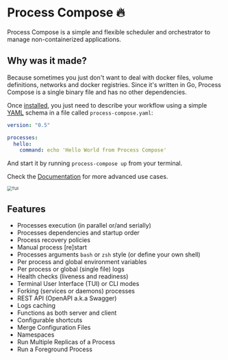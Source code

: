 # Process Compose 🔥

Process Compose is a simple and flexible scheduler and orchestrator to manage non-containerized applications.

## Why was it made?

Because sometimes you just don't want to deal with docker files, volume definitions, networks and docker registries.
Since it's written in Go, Process Compose is a single binary file and has no other dependencies.

Once [installed](installation.md), you just need to describe your workflow using a simple [YAML](http://yaml.org/) schema in a file called `process-compose.yaml`:

```yaml
version: "0.5"

processes:
  hello:
    command: echo 'Hello World from Process Compose'
```

And start it by running `process-compose up` from your terminal.

Check the [Documentation](launcher.md) for more advanced use cases.

<img src="https://github.com/F1bonacc1/process-compose/raw/main/imgs/tui.png" alt="TUI" style="zoom:67%;" />

## Features

- Processes execution (in parallel or/and serially)
- Processes dependencies and startup order
- Process recovery policies
- Manual process [re]start
- Processes arguments `bash` or `zsh` style (or define your own shell)
- Per process and global environment variables
- Per process or global (single file) logs
- Health checks (liveness and readiness)
- Terminal User Interface (TUI) or CLI modes
- Forking (services or daemons) processes
- REST API (OpenAPI a.k.a Swagger)
- Logs caching
- Functions as both server and client
- Configurable shortcuts
- Merge Configuration Files
- Namespaces
- Run Multiple Replicas of a Process
- Run a Foreground Process 
